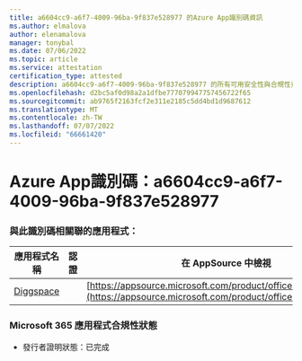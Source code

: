 ```yaml
---
title: a6604cc9-a6f7-4009-96ba-9f837e528977 的Azure App識別碼資訊
ms.author: elmalova
author: elenamalova
manager: tonybal
ms.date: 07/06/2022
ms.topic: article
ms.service: attestation
certification_type: attested
description: a6604cc9-a6f7-4009-96ba-9f837e528977 的所有可用安全性與合規性資訊。
ms.openlocfilehash: d2bc5af0d98a2a1dfbe777079947757456722f65
ms.sourcegitcommit: ab9765f2163fcf2e311e2185c5dd4bd1d9687612
ms.translationtype: MT
ms.contentlocale: zh-TW
ms.lasthandoff: 07/07/2022
ms.locfileid: "66661420"
---
```

# <a name="azure-app-id-a6604cc9-a6f7-4009-96ba-9f837e528977"></a>Azure App識別碼：a6604cc9-a6f7-4009-96ba-9f837e528977


### <a name="apps-associated-with-this-id"></a>與此識別碼相關聯的應用程式：
| **應用程式名稱** | **認證** | **在 AppSource 中檢視** |
|--------------|---------------|-----------------------|
| [Diggspace](../forward/WA200004347.md) |  | [https://appsource.microsoft.com/product/office/WA200004347](https://appsource.microsoft.com/product/office/WA200004347) |

### <a name="microsoft-365-app-compliance-status"></a>Microsoft 365 應用程式合規性狀態
- 發行者證明狀態：已完成
